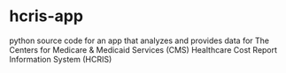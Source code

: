 # hcris-app
python source code for an app that analyzes and provides data for The Centers for Medicare &amp; Medicaid Services (CMS) Healthcare Cost Report Information System (HCRIS)
